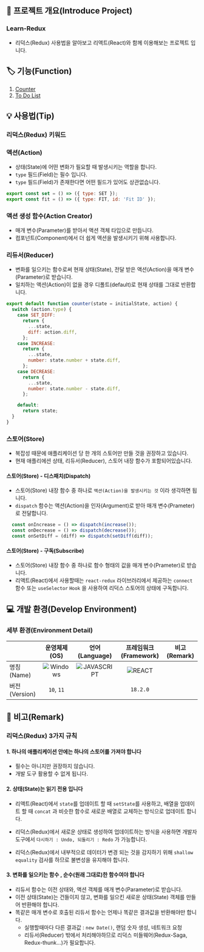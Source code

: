 ## 📕 프로젝트 개요(Introduce Project)

### Learn-Redux

* 리덕스(Redux) 사용법을 알아보고 리액트(React)와 함께 이용해보는 프로젝트 입니다.

## 🏷️ 기능(Function)

1. [Counter](#Counter)
2. [To Do List](#To-Do-List)

## 💡 사용법(Tip)

### 리덕스(Redux) 키워드

### 액션(Action)

* 상태(State)에 어떤 변화가 필요할 때 발생시키는 역할을 합니다.
* `type` 필드(Field)는 필수 입니다.
* `type` 필드(Field)가 존재한다면 어떤 필드가 있어도 상관없습니다.

```javascript
export const set = () => ({ type: SET });
export const fit = () => ({ type: FIT, id: 'Fit ID' });
```

### 액션 생성 함수(Action Creator)

* 매개 변수(Parameter)를 받아서 액션 객체 타입으로 만듭니다.
* 컴포넌트(Component)에서 더 쉽게 액션을 발생시키기 위해 사용합니다.

### 리듀서(Reducer)

* 변화를 일으키는 함수로써 현재 상태(State), 전달 받은 액션(Action)을 매개 변수(Parameter)로 받습니다.
* 일치하는 액션(Action)이 없을 경우 디폴트(default)로 현재 상태를 그대로 반환합니다.

```javascript
export default function counter(state = initialState, action) {
  switch (action.type) {
    case SET_DIFF:
      return {
        ...state,
        diff: action.diff,
      };
    case INCREASE:
      return {
        ...state,
        number: state.number + state.diff,
      };
    case DECREASE:
      return {
        ...state,
        number: state.number - state.diff,
      };

    default:
      return state;
  }
}
```

### 스토어(Store)

* 복잡성 때문에 애플리케이션 당 한 개의 스토어만 만들 것을 권장하고 있습니다.
* 현재 애플리에션 상태, 리듀서(Reducer), 스토어 내장 함수가 포함되어있습니다.

#### 스토어(Store) - 디스패치(Dispatch)

* 스토어(Store) 내장 함수 중 하나로 `액션(Action)을 발생시키는 것` 이라 생각하면 됩니다.
* `dispatch` 함수는 액션(Action)을 인자(Argument)로 받아 매개 변수(Prameter)로 전달합니다.

``` javascript
  const onIncrease = () => dispatch(increase());
  const onDecrease = () => dispatch(decrease());
  const onSetDiff = (diff) => dispatch(setDiff(diff));
```

#### 스토어(Store) - 구독(Subscribe)

* 스토어(Store) 내장 함수 중 하나로 함수 형태의 값을 매개 변수(Prameter)로 받습니다.
* 리액트(React)에서 사용할때는 `react-redux` 라이브러리에서 제공하는 `connect` 함수 또는 `useSelector` `Hook` 을 사용하여 리덕스 스토어의 상태에 구독합니다.

## 💻 개발 환경(Develop Environment)

### 세부 환경(Environment Detail)

||운영체제(OS)|언어(Language)|프레임워크(Framework)|비고(Remark)|
|-|:-:|:-:|:-:|:-:|
|명칭(Name)|![Windows](https://img.shields.io/badge/Windows-0078D6?style=flat-square&logo=Windows&logoColor=white)|![JAVASCRIPT](https://img.shields.io/badge/JAVASCRIPT-F7DF1E?style=flat-square&logo=JavaScript&logoColor=black)|![REACT](https://img.shields.io/badge/REACT-61DAFB?style=flat-square&logo=React&logoColor=black)||
|버전(Version)|`10`, `11`||`18.2.0`||

## 📖 비고(Remark)

### 리덕스(Redux) 3가지 규칙

#### 1. 하나의 애플리케이션 안에는 하나의 스토어를 가져야 합니다

* 필수는 아니지만 권장하지 않습니다.
* 개발 도구 활용할 수 없게 됩니다.

#### 2. 상태(State)는 읽기 전용 입니다

* 리액트(React)에서 `state`를 업데이트 할 때 `setState`를 사용하고, 배열을 업데이트 할 때 `concat` 과 비슷한 함수로 새로운 배열로 교체하는 방식으로 업데이트 합니다.

* 리덕스(Redux)에서 새로운 상태로 생성하여 업데이트하는 방식을 사용하면 개발자 도구에서 `다시하기 : Undo, 되돌리기 : Redo` 가 가능합니다.

* 리덕스(Redux)에서 내부적으로 데이터가 변경 되는 것을 감지하기 위해 `shallow equality` 검사를 하므로 불변성을 유지해야 합니다.

#### 3. 변화를 일으키는 함수 , 순수(원래 그대로)한 함수여야 합니다

* 리듀서 함수는 이전 상태와, 액션 객체를 매개 변수(Parameter)로 받습니다.
* 이전 상태(State)는 건들이지 않고, 변화를 일으킨 새로운 상태(State) 객체를 만들어 반환해야 합니다.
* 똑같은 매개 변수로 호출된 리듀서 함수는 언제나 똑같은 결과값을 반환해야만 합니다.
  * 실행할때마다 다른 결과값 : `new Date()`, 랜덤 숫자 생성, 네트워크 요청
  * 리듀서(Reducer) 밖에서 처리해야하므로 리덕스 미들웨어(Redux-Saga, Redux-thunk...)가 필요합니다.
